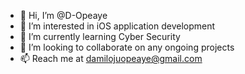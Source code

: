 - 👋 Hi, I’m @D-Opeaye
- 👀 I’m interested in iOS application development
- 🌱 I’m currently learning Cyber Security
- 💞️ I’m looking to collaborate on any ongoing projects
- 📫 Reach me at damilojuopeaye@gmail.com

<!---
D-Opeaye/D-Opeaye is a ✨ special ✨ repository because its `README.md` (this file) appears on your GitHub profile.
You can click the Preview link to take a look at your changes.
--->
